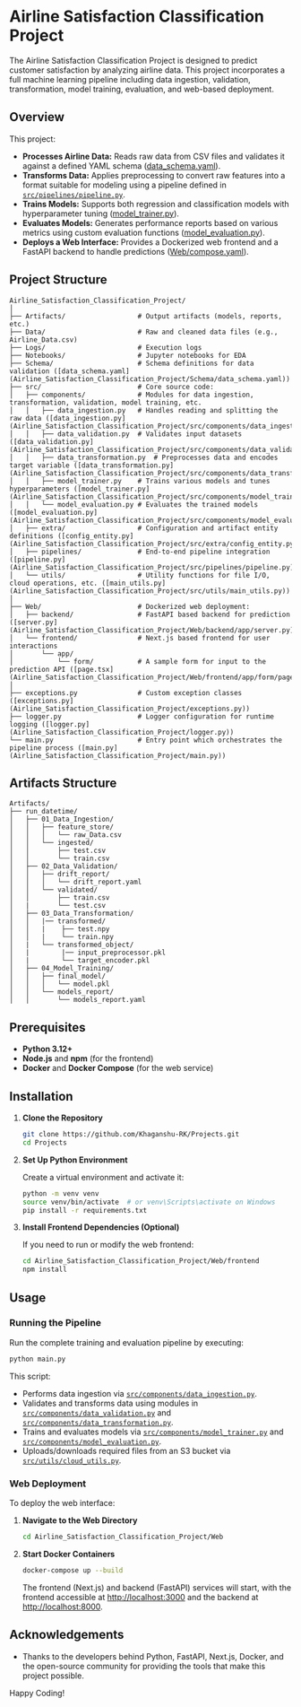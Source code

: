 # Airline Satisfaction Classification Project

The Airline Satisfaction Classification Project is designed to predict customer satisfaction by analyzing airline data. This project incorporates a full machine learning pipeline including data ingestion, validation, transformation, model training, evaluation, and web-based deployment.

## Overview

This project:

- **Processes Airline Data:** Reads raw data from CSV files and validates it against a defined YAML schema ([data_schema.yaml](Airline_Satisfaction_Classification_Project/Schema/data_schema.yaml)).
- **Transforms Data:** Applies preprocessing to convert raw features into a format suitable for modeling using a pipeline defined in [`src/pipelines/pipeline.py`](Airline_Satisfaction_Classification_Project/src/pipelines/pipeline.py).
- **Trains Models:** Supports both regression and classification models with hyperparameter tuning ([model_trainer.py](Airline_Satisfaction_Classification_Project/src/components/model_trainer.py)).
- **Evaluates Models:** Generates performance reports based on various metrics using custom evaluation functions ([model_evaluation.py](Airline_Satisfaction_Classification_Project/src/components/model_evaluation.py)).
- **Deploys a Web Interface:** Provides a Dockerized web frontend and a FastAPI backend to handle predictions ([Web/compose.yaml](Airline_Satisfaction_Classification_Project/Web/compose.yaml)).

## Project Structure

```
Airline_Satisfaction_Classification_Project/
│
├── Artifacts/                  # Output artifacts (models, reports, etc.)
├── Data/                       # Raw and cleaned data files (e.g., Airline_Data.csv)
├── Logs/                       # Execution logs
├── Notebooks/                  # Jupyter notebooks for EDA
├── Schema/                     # Schema definitions for data validation ([data_schema.yaml](Airline_Satisfaction_Classification_Project/Schema/data_schema.yaml))
├── src/                        # Core source code:
│   ├── components/             # Modules for data ingestion, transformation, validation, model training, etc.
│   │   ├── data_ingestion.py   # Handles reading and splitting the raw data ([data_ingestion.py](Airline_Satisfaction_Classification_Project/src/components/data_ingestion.py))
│   │   ├── data_validation.py  # Validates input datasets ([data_validation.py](Airline_Satisfaction_Classification_Project/src/components/data_validation.py))
│   │   ├── data_transformation.py  # Preprocesses data and encodes target variable ([data_transformation.py](Airline_Satisfaction_Classification_Project/src/components/data_transformation.py))
│   │   ├── model_trainer.py    # Trains various models and tunes hyperparameters ([model_trainer.py](Airline_Satisfaction_Classification_Project/src/components/model_trainer.py))
│   │   └── model_evaluation.py # Evaluates the trained models ([model_evaluation.py](Airline_Satisfaction_Classification_Project/src/components/model_evaluation.py))
│   ├── extra/                  # Configuration and artifact entity definitions ([config_entity.py](Airline_Satisfaction_Classification_Project/src/extra/config_entity.py))
│   ├── pipelines/              # End-to-end pipeline integration ([pipeline.py](Airline_Satisfaction_Classification_Project/src/pipelines/pipeline.py))
│   └── utils/                  # Utility functions for file I/O, cloud operations, etc. ([main_utils.py](Airline_Satisfaction_Classification_Project/src/utils/main_utils.py))
│
├── Web/                        # Dockerized web deployment:
│   ├── backend/                # FastAPI based backend for prediction ([server.py](Airline_Satisfaction_Classification_Project/Web/backend/app/server.py))
│   └── frontend/               # Next.js based frontend for user interactions
│       └── app/
│           └── form/           # A sample form for input to the prediction API ([page.tsx](Airline_Satisfaction_Classification_Project/Web/frontend/app/form/page.tsx))
│
├── exceptions.py               # Custom exception classes ([exceptions.py](Airline_Satisfaction_Classification_Project/exceptions.py))
├── logger.py                   # Logger configuration for runtime logging ([logger.py](Airline_Satisfaction_Classification_Project/logger.py))
└── main.py                     # Entry point which orchestrates the pipeline process ([main.py](Airline_Satisfaction_Classification_Project/main.py))
```

## Artifacts Structure

```
Artifacts/
├── run_datetime/
│   ├── 01_Data_Ingestion/
│   │   ├── feature_store/
│   │   │   └── raw_Data.csv
│   │   └── ingested/
│   │       ├── test.csv
│   │       └── train.csv
│   ├── 02_Data_Validation/
│   │   ├── drift_report/
│   │   │   └── drift_report.yaml
│   │   └── validated/
│   │       ├── train.csv
│   |       └── test.csv
│   ├── 03_Data_Transformation/
│   │   |── transformed/
│   │   |    ├── test.npy
│   │   |    └── train.npy
│   |   └── transformed_object/
│   |        |── input_preprocessor.pkl
│   |        └── target_encoder.pkl
│   ├── 04_Model_Training/
│   │   ├── final_model/
│   │   │   └── model.pkl
│   │   └── models_report/
│   │       └── models_report.yaml
```

## Prerequisites

- **Python 3.12+**
- **Node.js** and **npm** (for the frontend)
- **Docker** and **Docker Compose** (for the web service)

## Installation

1. **Clone the Repository**

   ```sh
   git clone https://github.com/Khaganshu-RK/Projects.git
   cd Projects
   ```

2. **Set Up Python Environment**

   Create a virtual environment and activate it:

   ```sh
   python -m venv venv
   source venv/bin/activate  # or venv\Scripts\activate on Windows
   pip install -r requirements.txt
   ```

3. **Install Frontend Dependencies (Optional)**

   If you need to run or modify the web frontend:

   ```sh
   cd Airline_Satisfaction_Classification_Project/Web/frontend
   npm install
   ```

## Usage

### Running the Pipeline

Run the complete training and evaluation pipeline by executing:

```sh
python main.py
```

This script:

- Performs data ingestion via [`src/components/data_ingestion.py`](Airline_Satisfaction_Classification_Project/src/components/data_ingestion.py).
- Validates and transforms data using modules in [`src/components/data_validation.py`](Airline_Satisfaction_Classification_Project/src/components/data_validation.py) and [`src/components/data_transformation.py`](Airline_Satisfaction_Classification_Project/src/components/data_transformation.py).
- Trains and evaluates models via [`src/components/model_trainer.py`](Airline_Satisfaction_Classification_Project/src/components/model_trainer.py) and [`src/components/model_evaluation.py`](Airline_Satisfaction_Classification_Project/src/components/model_evaluation.py).
- Uploads/downloads required files from an S3 bucket via [`src/utils/cloud_utils.py`](Airline_Satisfaction_Classification_Project/src/utils/cloud_utils.py).

### Web Deployment

To deploy the web interface:

1. **Navigate to the Web Directory**

   ```sh
   cd Airline_Satisfaction_Classification_Project/Web
   ```

2. **Start Docker Containers**

   ```sh
   docker-compose up --build
   ```

   The frontend (Next.js) and backend (FastAPI) services will start, with the frontend accessible at [http://localhost:3000](http://localhost:3000) and the backend at [http://localhost:8000](http://localhost:8000).

## Acknowledgements

- Thanks to the developers behind Python, FastAPI, Next.js, Docker, and the open-source community for providing the tools that make this project possible.

Happy Coding!
